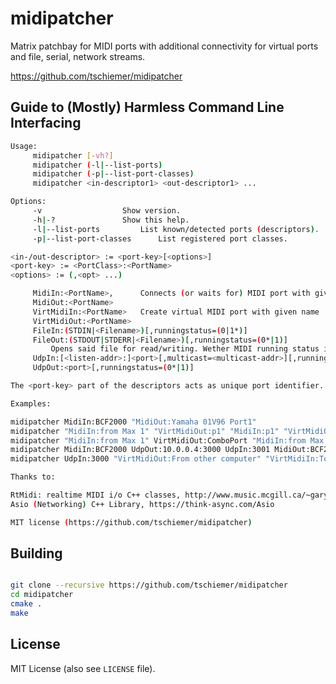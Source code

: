 # midipatcher
Matrix patchbay for MIDI ports with additional connectivity for virtual ports and file, serial, network streams.

https://github.com/tschiemer/midipatcher

## Guide to (Mostly) Harmless Command Line Interfacing

```bash
Usage:
	 midipatcher [-vh?]
	 midipatcher (-l|--list-ports)
	 midipatcher (-p|--list-port-classes)
	 midipatcher <in-descriptor1> <out-descriptor1> ...

Options:
	 -v 				 Show version.
	 -h|-? 				 Show this help.
	 -l|--list-ports 		 List known/detected ports (descriptors).
	 -p|--list-port-classes 	 List registered port classes.

<in-/out-descriptor> := <port-key>[<options>]
<port-key> := <PortClass>:<PortName>
<options> := (,<opt> ...)

	 MidiIn:<PortName>, 	 Connects (or waits for) MIDI port with given name
	 MidiOut:<PortName>
	 VirtMidiIn:<PortName> 	 Create virtual MIDI port with given name
	 VirtMidiOut:<PortName>
	 FileIn:(STDIN|<Filename>)[,runningstatus=(0|1*)]
	 FileOut:(STDOUT|STDERR|<Filename>)[,runningstatus=(0*|1)]
		 Opens said file for read/writing. Wether MIDI running status is enabled can be set (* = default)
	 UdpIn:[<listen-addr>:]<port>[,multicast=<multicast-addr>][,runningstatus=(0|1*)]
	 UdpOut:<port>[,runningstatus=(0*|1)]

The <port-key> part of the descriptors acts as unique port identifier.

Examples:

midipatcher MidiIn:BCF2000 "MidiOut:Yamaha 01V96 Port1"
midipatcher "MidiIn:from Max 1" "VirtMidiOut:p1" "MidiIn:p1" "VirtMidiOut:p2" "MidiIn:p2" "MidiOut:to Max 1"
midipatcher "MidiIn:from Max 1" VirtMidiOut:ComboPort "MidiIn:from Max 2" VirtMidiOut:ComboPort
midipatcher MidiIn:BCF2000 UdpOut:10.0.0.4:3000 UdpIn:3001 MidiOut:BCF2000
midipatcher UdpIn:3000 "VirtMidiOut:From other computer" "VirtMidiIn:To other computer" UdpOut:10.0.0.2:3001

Thanks to:

RtMidi: realtime MIDI i/o C++ classes, http://www.music.mcgill.ca/~gary/rtmidi
Asio (Networking) C++ Library, https://think-async.com/Asio

MIT license (https://github.com/tschiemer/midipatcher)
```

## Building

```bash

git clone --recursive https://github.com/tschiemer/midipatcher
cd midipatcher
cmake .
make

```


## License

MIT License (also see `LICENSE` file).
